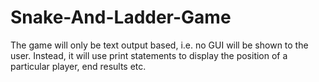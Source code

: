 # Snake-And-Ladder-Game
The game will only be text output based, i.e. no GUI will be shown to the user. Instead, it will use print statements to display the position of a particular player, end results etc.
